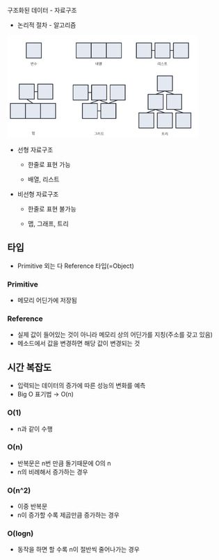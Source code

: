 구조화된 데이터 - 자료구조

- 논리적 절차 - 알고리즘



<img src="./assets/image-20230703133717923.png" alt="image-20230703133717923" style="zoom:50%;" />

- 선형 자료구조 

  - 한줄로 표현 가능 

  - 배열, 리스트

- 비선형 자료구조

  - 한줄로 표현 불가능

  - 맵, 그래프, 트리



## 타입

- Primitive 외는 다 Reference 타입(=Object)

### Primitive

- 메모리 어딘가에 저장됨

### Reference

- 실제 값이 들어있는 것이 아니라 메모리 상의 어딘가를 지칭(주소를 갖고 있음)
- 메소드에서 값을 변경하면 해당 값이 변경되는 것



## 시간 복잡도

- 입력되는 데이터의 증가에 따른 성능의 변화를 예측
- Big O 표기법 → O(n)

### O(1)

- n과 같이 수행

### O(n)

- 반복문은 n번 만큼 돌기때문에 O의 n
- n의 비례해서 증가하는 경우 

### O(n^2)

- 이중 반복문
- n이 증가할 수록 제곱만큼 증가하는 경우

### O(logn)

- 동작을 하면 할 수록 n이 절반씩 줄어나가는 경우

